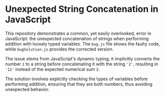 # Unexpected String Concatenation in JavaScript

This repository demonstrates a common, yet easily overlooked, error in JavaScript: the unexpected concatenation of strings when performing addition with loosely typed variables.  The `bug.js` file shows the faulty code, while `bugSolution.js` provides the corrected version.

The issue stems from JavaScript's dynamic typing; it implicitly converts the number `1` to a string before concatenating it with the string `'2'`, resulting in `'12'` instead of the expected numerical sum `3`.

The solution involves explicitly checking the types of variables before performing addition, ensuring that they are both numbers, thus avoiding unexpected behavior.